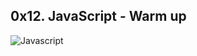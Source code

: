## 0x12. JavaScript - Warm up
![Javascript](https://s3.amazonaws.com/intranet-projects-files/holbertonschool-higher-level_programming+/303/Javascript-535.png.jpeg)
